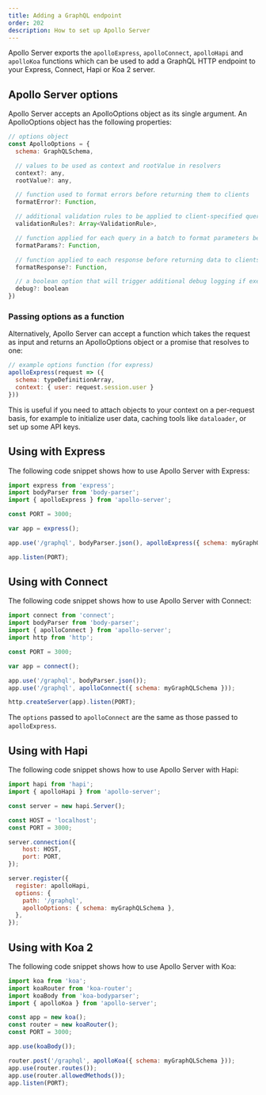 ```yaml
---
title: Adding a GraphQL endpoint
order: 202
description: How to set up Apollo Server
---
```


Apollo Server exports the `apolloExpress`, `apolloConnect`, `apolloHapi` and `apolloKoa` functions which can be used to add a GraphQL HTTP endpoint to your Express, Connect, Hapi or Koa 2 server.

<h2 id="apolloOptions">Apollo Server options</h2>

Apollo Server accepts an ApolloOptions object as its single argument. An ApolloOptions object has the following properties:

```js
// options object
const ApolloOptions = {
  schema: GraphQLSchema,

  // values to be used as context and rootValue in resolvers
  context?: any,
  rootValue?: any,

  // function used to format errors before returning them to clients
  formatError?: Function,

  // additional validation rules to be applied to client-specified queries
  validationRules?: Array<ValidationRule>,

  // function applied for each query in a batch to format parameters before passing them to `runQuery`
  formatParams?: Function,

  // function applied to each response before returning data to clients
  formatResponse?: Function,

  // a boolean option that will trigger additional debug logging if execution errors occur
  debug?: boolean
})
```

<h3 id="options-function">Passing options as a function</h3>

Alternatively, Apollo Server can accept a function which takes the request as input and returns an ApolloOptions object or a promise that resolves to one:

```js
// example options function (for express)
apolloExpress(request => ({
  schema: typeDefinitionArray,
  context: { user: request.session.user }
}))
```

This is useful if you need to attach objects to your context on a per-request basis, for example to initialize user data, caching tools like `dataloader`, or set up some API keys.

<h2 id="apolloExpress">Using with Express</h2>

The following code snippet shows how to use Apollo Server with Express:

```js
import express from 'express';
import bodyParser from 'body-parser';
import { apolloExpress } from 'apollo-server';

const PORT = 3000;

var app = express();

app.use('/graphql', bodyParser.json(), apolloExpress({ schema: myGraphQLSchema }));

app.listen(PORT);
```

<h2 id="apolloConnect">Using with Connect</h2>

The following code snippet shows how to use Apollo Server with Connect:

```js
import connect from 'connect';
import bodyParser from 'body-parser';
import { apolloConnect } from 'apollo-server';
import http from 'http';

const PORT = 3000;

var app = connect();

app.use('/graphql', bodyParser.json());
app.use('/graphql', apolloConnect({ schema: myGraphQLSchema }));

http.createServer(app).listen(PORT);
```

The `options` passed to `apolloConnect` are the same as those passed to `apolloExpress`.


<h2 id="apolloHapi">Using with Hapi</h2>

The following code snippet shows how to use Apollo Server with Hapi:

```js
import hapi from 'hapi';
import { apolloHapi } from 'apollo-server';

const server = new hapi.Server();

const HOST = 'localhost';
const PORT = 3000;

server.connection({
    host: HOST,
    port: PORT,
});

server.register({
  register: apolloHapi,
  options: {
    path: '/graphql',
    apolloOptions: { schema: myGraphQLSchema },
  },
});
```


<h2 id="apolloKoa">Using with Koa 2</h2>

The following code snippet shows how to use Apollo Server with Koa:

```js
import koa from 'koa';
import koaRouter from 'koa-router';
import koaBody from 'koa-bodyparser';
import { apolloKoa } from 'apollo-server';

const app = new koa();
const router = new koaRouter();
const PORT = 3000;

app.use(koaBody());

router.post('/graphql', apolloKoa({ schema: myGraphQLSchema }));
app.use(router.routes());
app.use(router.allowedMethods());
app.listen(PORT);
```
